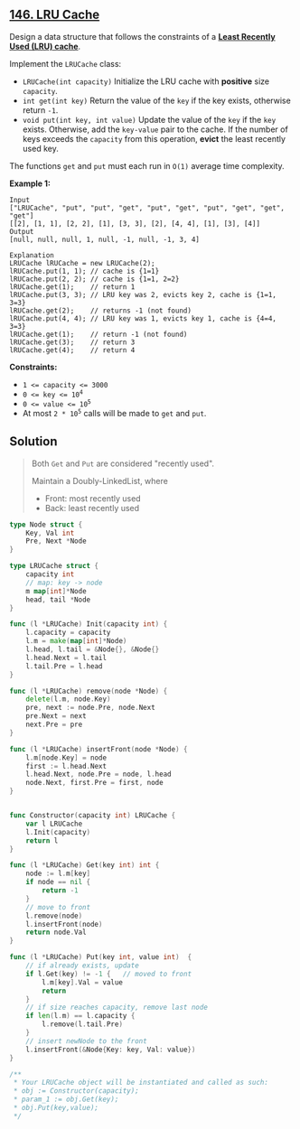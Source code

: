 ## [146. LRU Cache](https://leetcode.com/problems/lru-cache/)


Design a data structure that follows the constraints of a **[Least Recently Used (LRU) cache](https://en.wikipedia.org/wiki/Cache_replacement_policies#LRU)**.

Implement the `LRUCache` class:

*   `LRUCache(int capacity)` Initialize the LRU cache with **positive** size `capacity`.
*   `int get(int key)` Return the value of the `key` if the key exists, otherwise return `-1`.
*   `void put(int key, int value)` Update the value of the `key` if the `key` exists. Otherwise, add the `key-value` pair to the cache. If the number of keys exceeds the `capacity` from this operation, **evict** the least recently used key.

The functions `get` and `put` must each run in `O(1)` average time complexity.

**Example 1:**

```
Input
["LRUCache", "put", "put", "get", "put", "get", "put", "get", "get", "get"]
[[2], [1, 1], [2, 2], [1], [3, 3], [2], [4, 4], [1], [3], [4]]
Output
[null, null, null, 1, null, -1, null, -1, 3, 4]

Explanation
LRUCache lRUCache = new LRUCache(2);
lRUCache.put(1, 1); // cache is {1=1}
lRUCache.put(2, 2); // cache is {1=1, 2=2}
lRUCache.get(1);    // return 1
lRUCache.put(3, 3); // LRU key was 2, evicts key 2, cache is {1=1, 3=3}
lRUCache.get(2);    // returns -1 (not found)
lRUCache.put(4, 4); // LRU key was 1, evicts key 1, cache is {4=4, 3=3}
lRUCache.get(1);    // return -1 (not found)
lRUCache.get(3);    // return 3
lRUCache.get(4);    // return 4
```

**Constraints:**

*   `1 <= capacity <= 3000`
*   <code>0 <= key <= 10<sup>4</sup></code>
*   <code>0 <= value <= 10<sup>5</sup></code>
*   At most <code>2 * 10<sup>5</sup></code> calls will be made to `get` and `put`.



## Solution

> Both `Get` and `Put` are considered "recently used".
>
> Maintain a Doubly-LinkedList, where
>
> - Front: most recently used
> - Back: least recently used

```go
type Node struct {
    Key, Val int
    Pre, Next *Node
}

type LRUCache struct {
    capacity int
    // map: key -> node
    m map[int]*Node
    head, tail *Node
}

func (l *LRUCache) Init(capacity int) {
    l.capacity = capacity
    l.m = make(map[int]*Node)
    l.head, l.tail = &Node{}, &Node{}
    l.head.Next = l.tail
    l.tail.Pre = l.head
}

func (l *LRUCache) remove(node *Node) {
    delete(l.m, node.Key)
    pre, next := node.Pre, node.Next
    pre.Next = next
    next.Pre = pre
}

func (l *LRUCache) insertFront(node *Node) {
    l.m[node.Key] = node
    first := l.head.Next
    l.head.Next, node.Pre = node, l.head
    node.Next, first.Pre = first, node
}


func Constructor(capacity int) LRUCache {
    var l LRUCache
    l.Init(capacity)
    return l
}

func (l *LRUCache) Get(key int) int {
    node := l.m[key]
    if node == nil {
        return -1
    }
    // move to front
    l.remove(node)
    l.insertFront(node)
    return node.Val
}

func (l *LRUCache) Put(key int, value int)  {
    // if already exists, update
    if l.Get(key) != -1 {   // moved to front
        l.m[key].Val = value
        return
    }
    // if size reaches capacity, remove last node
    if len(l.m) == l.capacity {
        l.remove(l.tail.Pre)
    }
    // insert newNode to the front
    l.insertFront(&Node{Key: key, Val: value})
}

/**
 * Your LRUCache object will be instantiated and called as such:
 * obj := Constructor(capacity);
 * param_1 := obj.Get(key);
 * obj.Put(key,value);
 */
```

